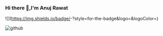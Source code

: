 ### Hi there 👋,I'm Anuj Rawat
 ![<Badge Name>](https://img.shields.io/badge/<Badge Text>-<Background Color>?style=for-the-badge&logo=<Icon Name>&logoColor=<Logo Color>)
  
  ![github](https://img.shields.io/badge/GitHub-000000?style=for-the-badge&logo=GitHub&logoColor=white)
<!--
**anujrawat22/anujrawat22** is a ✨ _special_ ✨ repository because its `README.md` (this file) appears on your GitHub profile.

Here are some ideas to get you started:

- 🔭 I’m currently working on ...
- 🌱 I’m currently learning ...
- 👯 I’m looking to collaborate on ...
- 🤔 I’m looking for help with ...
- 💬 Ask me about ...
- 📫 How to reach me: ...
- 😄 Pronouns: ...
- ⚡ Fun fact: ...
-->

